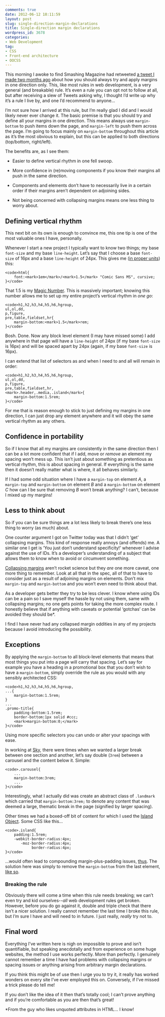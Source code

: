 ```yaml
---
comments: true
date: 2012-06-12 18:11:59
layout: post
slug: single-direction-margin-declarations
title: Single-direction margin declarations
wordpress_id: 3678
categories:
- Web Development
tag:
- CSS
- Front-end architecture
- OOCSS
---
```


This morning I awoke to find Smashing Magazine had retweeted [a tweet I made two months ago](https://twitter.com/csswizardry/status/190090844181774336) about how you should always try and apply margins in one direction only. This, like most rules in web development, is a very general (and breakable) rule. It’s even a rule you can opt not to follow at all, but after receiving a slew of Tweets asking why, I thought I’d write up why it’s a rule I live by, and one I’d recommend to anyone…







I’m not sure how I arrived at this rule, but I’m really glad I did and I would likely never ever change it. The basic premise is that you should try and define all your margins in one direction. This means always use `margin-bottom` to push items down the page, and `margin-left` to push them across the page. I’m going to focus mainly on `margin-bottom` throughout this article as it’s the most obvious to explain, but this can be applied to both directions (top/bottom, right/left).





The benefits are, as I see them:







  * Easier to define vertical rhythm in one fell swoop.


  * More confidence in (re)moving components if you know their margins all push in the same direction.


  * Components and elements don’t have to necessarily live in a certain order if their margins aren’t dependent on adjoining sides.


  * Not being concerned with collapsing margins means one less thing to worry about.





## Defining vertical rhythm





This next bit on its own is enough to convince me, this one tip is one of the most valuable ones I have, personally.





Whenever I start a new project I typically want to know two things; my base `font-size` and my base `line-height`. Let’s say that I choose a base `font-size` of 16px and a base `line-height` of 24px. This gives me ([in proper units](http://csswizardry.com/2011/12/measuring-and-sizing-uis-2011-style/)) this:




    
    <code>html{
        font:<mark>1em</mark>/<mark>1.5</mark> "Comic Sans MS", cursive;
    }</code>





That 1.5 is my [Magic Number](http://coding.smashingmagazine.com/2011/03/14/technical-web-typography-guidelines-and-techniques/#tt-magic-number). This is massively important; knowing this number allows me to set up my entire project’s vertical rhythm in _one go_:




    
    <code>h1,h2,h3,h4,h5,h6,hgroup,
    ul,ol,dd,
    p,figure,
    pre,table,fieldset,hr{
        margin-bottom:<mark>1.5</mark>rem;
    }</code>





Bosh. Done. Now any block level element (I may have missed some) I add anywhere in that page will have a `line-height` of 24px (if my base `font-size` is 16px) and will be spaced apart by 24px (again, if my base `font-size` is 16px).





I can extend that list of selectors as and when I need to and all will remain in order:




    
    <code>h1,h2,h3,h4,h5,h6,hgroup,
    ul,ol,dd,
    p,figure,
    pre,table,fieldset,hr,
    <mark>.header,.media,.island</mark>{
        margin-bottom:1.5rem;
    }</code>





For me that is reason enough to stick to just defining my margins in one direction, I can just drop any element anywhere and it will obey the same vertical rhythm as any others.





## Confidence in portability





So if I know that all my margins are consistently in the same direction then I can be a lot more confident that if I add, move or _remove_ an element my spacing won’t mess up. This isn’t just about something as pretentious as vertical rhythm, this is about spacing in general. If everything is the same then it doesn’t really matter what is where, it all behaves similarly.





If I had some odd situation where I have a `margin-top` on element _A_, a `margin-top` and `margin-bottom` on element _B_ and a `margin-bottom` on element _C_ how can I be sure that removing _B_ won’t break anything? I can’t, because I mixed up my margins!





## Less to think about





So if you can be sure things are a lot less likely to break there’s one less thing to worry (as much) about.





One counter argument I got on Twitter today was that I didn’t ‘get’ collapsing margins. This kind of response really annoys (and offends) me. A similar one I get is ‘You just don’t understand specificity!’ whenever I advise against the use of IDs. It’s a developer’s understanding of a subject that allows them to know when to avoid or circumvent something.





[Collapsing margins](http://www.w3.org/TR/CSS2/box.html#collapsing-margins) aren’t rocket science but they _are_ one more caveat, one more thing to remember. Look at all that in the spec, all of that to have to consider just as a result of adjoining margins on elements. Don’t mix `margin-top` and `margin-bottom` and you won’t even need to think about that.





As a developer gets better they try to be less clever. I know where using IDs can be a pain so I save myself the hassle by not using them, same with collapsing margins; no one gets points for taking the more complex route. I honestly believe that if anything with caveats or potential ‘gotchas’ can be avoided they should be*.





I find I have never had any collapsed margin oddities in any of my projects because I avoid introducing the possibility.





## Exceptions





By applying the `margin-bottom` to all block-level elements that means that most things you put into a page will carry that spacing. Let’s say for example you have a heading in a promotional box that you don’t wish to have a `margin-bottom`, simply override the rule as you would with any sensibly architected CSS:




    
    <code>h1,h2,h3,h4,h5,h6,hgroup,
    ...{
        margin-bottom:1.5rem;
    }
    ...
    .promo-title{
        padding-bottom:1.5rem;
        border-bottom:1px solid #ccc;
        <mark>margin-bottom:0;</mark>
    }</code>





Using more specific selectors you can undo or alter your spacings with ease.





In working at [Sky](http://www.bskyb.com), there were times when we wanted a larger break between one section and another, let’s say double (`3rem`) between a carousel and the content below it. Simple:




    
    <code>.carousel{
        ...
        margin-bottom:3rem;
        ...
    }</code>





Interestingly, what I actually did was create an abstract class of `.landmark` which carried that `margin-bottom:3rem;` to denote any content that was deemed a large, thematic break in the page (signified by larger spacing).





Other times we had a boxed-off bit of content for which I used the [Island Object](http://csswizardry.com/2011/10/the-island-object/). Some CSS like this…




    
    <code>.island{
        padding:1.5rem;
        -webkit-border-radius:4px;
           -moz-border-radius:4px;
                border-radius:4px;
    }</code>





…would often lead to compounding margin-plus-padding issues, [thus](http://jsfiddle.net/csswizardry/5p8ts/). The solution here was simply to remove the `margin-bottom` from the last element, [like so](http://jsfiddle.net/csswizardry/5p8ts/1/).





### Breaking the rule





Obviously there will come a time when this rule needs breaking; we can’t even try and kid ourselves--_all_ web development rules get broken. However, before you do go against it, double and triple check that there isn’t a nicer solution. I really cannot remember the last time I broke this rule, but I’m sure I have and will need to in future. I just really, _really_ try not to.





## Final word





Everything I’ve written here is nigh on impossible to prove and isn’t quantifiable, but speaking anecdotally and from experience on some huge websites, the method I use works perfectly. More than perfectly. I genuinely cannot remember a time I have had problems with collapsing margins or spacing issues or anything arising from arbitrary margin declarations.





If you think this might be of use then I urge you to try it, it really has worked wonders on every site I’ve ever employed this on. Conversely, if I’ve missed a trick please do tell me!





If you don’t like the idea of it then that’s totally cool; I can’t prove anything and if you’re comfortable as you are then that’s great!





*From the guy who likes unquoted attributes in HTML… I know!
